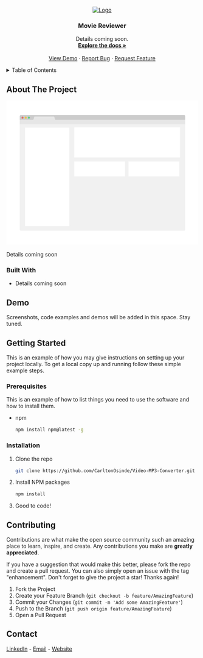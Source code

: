 <!-- PROJECT LOGO -->
<br />
<div align="center">
  <a href="https://github.com/CarltonOsinde/Movie-Reviewer">
    <img src="assets/" alt="Logo" width="150" height="150">
  </a>

<h3 align="center">Movie Reviewer</h3>

  <p align="center">
    Details coming soon.
    <br />
    <a href="https://github.com/CarltonOsinde/Movie-Reviewer"><strong>Explore the docs »</strong></a>
    <br />
    <br />
    <a href="https://github.com/CarltonOsinde/VMovie-Reviewer">View Demo</a>
    ·
    <a href="https://github.com/CarltonOsinde/Movie-Reviewer/issues">Report Bug</a>
    ·
    <a href="https://github.com/CarltonOsinde/Movie-Reviewer/issues">Request Feature</a>
  </p>
</div>



<!-- TABLE OF CONTENTS -->
<details>
  <summary>Table of Contents</summary>
  <ol>
    <li>
      <a href="#about-the-project">About The Project</a>
      <ul>
        <li><a href="#built-with">Built With</a></li>
      </ul>
    </li>
    <li>
      <a href="#getting-started">Getting Started</a>
      <ul>
        <li><a href="#prerequisites">Prerequisites</a></li>
        <li><a href="#installation">Installation</a></li>
      </ul>
    </li>
    <li><a href="#contributing">Contributing</a></li>
    <li><a href="#contact">Contact</a></li>
  </ol>
</details>



<!-- ABOUT THE PROJECT -->
## About The Project
<a href="https://github.com/CarltonOsinde/Video-MP3-Converter">
    <img src="assets/product_screenshot.png" alt="Product Screenshot">
</a>

Details coming soon




### Built With

* Details coming soon



<!-- USAGE EXAMPLES -->
## Demo

Screenshots, code examples and demos will be added in this space. Stay tuned.




<!-- GETTING STARTED -->
## Getting Started

This is an example of how you may give instructions on setting up your project locally.
To get a local copy up and running follow these simple example steps.

### Prerequisites

This is an example of how to list things you need to use the software and how to install them.
* npm
  ```sh
  npm install npm@latest -g
  ```

### Installation

1. Clone the repo
   ```sh
   git clone https://github.com/CarltonOsinde/Video-MP3-Converter.git
   ```
2. Install NPM packages
   ```sh
   npm install
   ```
3. Good to code!



<!-- CONTRIBUTING -->
## Contributing

Contributions are what make the open source community such an amazing place to learn, inspire, and create. Any contributions you make are **greatly appreciated**.

If you have a suggestion that would make this better, please fork the repo and create a pull request. You can also simply open an issue with the tag "enhancement".
Don't forget to give the project a star! Thanks again!

1. Fork the Project
2. Create your Feature Branch (`git checkout -b feature/AmazingFeature`)
3. Commit your Changes (`git commit -m 'Add some AmazingFeature'`)
4. Push to the Branch (`git push origin feature/AmazingFeature`)
5. Open a Pull Request



<!-- CONTACT -->
## Contact

 [LinkedIn](https://linkedin/in/carltonosinde/) - [Email](carltonosinde@gmail.com) - [Website](https://carltonosinde.com)





<!-- ACKNOWLEDGMENTS
## Acknowledgments

* []()
* []()
* []()

-->
